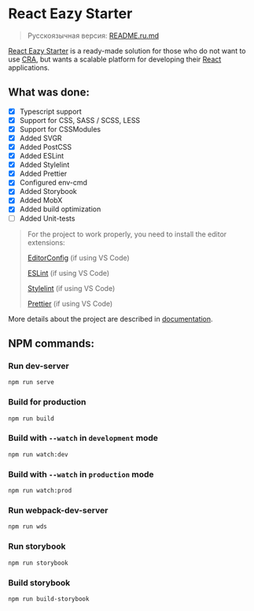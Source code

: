 # React Eazy Starter

> Русскоязычная версия: [README.ru.md](/README.ru.md)

[React Eazy Starter](https://github.com/FactorSef/ReactEazyStarter "React Eazy Starter Repository") is a ready-made solution for those who do not want to use [CRA](https://github.com/FactorSef/ReactEazyStarter "The official Create React App site"), but wants a scalable platform for developing their [React](https://reactjs.org "Official React.js site") applications.

## What was done:

-   [x] Typescript support
-   [x] Support for CSS, SASS / SCSS, LESS
-   [x] Support for CSSModules
-   [x] Added SVGR
-   [x] Added PostCSS
-   [x] Added ESLint
-   [x] Added Stylelint
-   [x] Added Prettier
-   [x] Configured env-cmd
-   [x] Added Storybook
-   [x] Added MobX
-   [x] Added build optimization
-   [ ] Added Unit-tests

> For the project to work properly, you need to install the editor extensions:
>
> [EditorConfig](https://marketplace.visualstudio.com/items?itemName=EditorConfig.EditorConfig) (if using VS Code)
>
> [ESLint](https://marketplace.visualstudio.com/items?itemName=dbaeumer.vscode-eslint) (if using VS Code)
>
> [Stylelint](https://marketplace.visualstudio.com/items?itemName=stylelint.vscode-stylelint) (if using VS Code)
>
> [Prettier](https://marketplace.visualstudio.com/items?itemName=esbenp.prettier-vscode) (if using VS Code)

More details about the project are described in [documentation](/docs/intro.md).

## NPM commands:

### Run dev-server

```
npm run serve
```

### Build for production

```
npm run build
```

### Build with `--watch` in `development` mode

```
npm run watch:dev
```

### Build with `--watch` in `production` mode

```
npm run watch:prod
```

### Run webpack-dev-server

```
npm run wds
```

### Run storybook

```
npm run storybook
```

### Build storybook

```
npm run build-storybook
```
